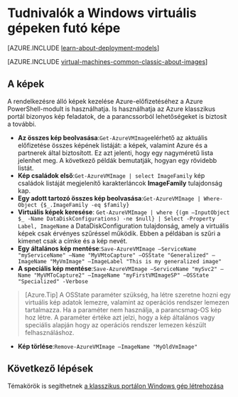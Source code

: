 <properties
    pageTitle="Tudnivalók a Windows virtuális gépeken futó képe |} Microsoft Azure"
    description="Tudjon meg többet a képek használata a Windows virtuális gépeken futó Azure-ban."
    services="virtual-machines-windows"
    documentationCenter=""
    authors="cynthn"
    manager="timlt"
    editor="tysonn"
    tags="azure-service-management"/>

<tags
    ms.service="virtual-machines-windows"
    ms.workload="infrastructure-services"
    ms.tgt_pltfrm="vm-windows"
    ms.devlang="na"
    ms.topic="article"
    ms.date="07/21/2016"
    ms.author="cynthn"/>

# <a name="about-images-for-windows-virtual-machines"></a>Tudnivalók a Windows virtuális gépeken futó képe

[AZURE.INCLUDE [learn-about-deployment-models](../../includes/learn-about-deployment-models-classic-include.md)]

[AZURE.INCLUDE [virtual-machines-common-classic-about-images](../../includes/virtual-machines-common-classic-about-images.md)]



## <a name="working-with-images"></a>A képek

A rendelkezésre álló képek kezelése Azure-előfizetéséhez a Azure PowerShell-modult is használhatja. Is használhatja az Azure klasszikus portál bizonyos kép feladatok, de a parancssorból lehetőségeket is biztosít a további.


-   **Az összes kép beolvasása**:`Get-AzureVMImage`elérhető az aktuális előfizetése összes képének listáját: a képek, valamint Azure és a partnerek által biztosított. Ez azt jelenti, hogy egy nagyméretű lista jelenhet meg. A következő példák bemutatják, hogyan egy rövidebb listát.
-   **Kép családok első**:`Get-AzureVMImage | select ImageFamily` kép családok listáját megjelenítő karakterláncok **ImageFamily** tulajdonság kap.
-   **Egy adott tartozó összes kép beolvasása**:`Get-AzureVMImage | Where-Object {$_.ImageFamily -eq $family}`
-   **Virtuális képek keresése**: `Get-AzureVMImage | where {(gm –InputObject $_ -Name DataDiskConfigurations) -ne $null} | Select -Property Label, ImageName` a DataDiskConfiguration tulajdonság, amely a virtuális képek csak érvényes szűréssel működik. Ebben a példában is szűri a kimenet csak a címke és a kép nevét.
-   **Egy általános kép mentése**:`Save-AzureVMImage –ServiceName "myServiceName" –Name "MyVMtoCapture" –OSState "Generalized" –ImageName "MyVmImage" –ImageLabel "This is my generalized image"`
-   **A speciális kép mentése**:`Save-AzureVMImage –ServiceName "mySvc2" –Name "MyVMToCapture2" –ImageName "myFirstVMImageSP" –OSState "Specialized" -Verbose`
>[Azure.Tip] A OSState paraméter szükség, ha létre szeretne hozni egy virtuális kép adatok lemezre, valamint az operációs rendszer lemezen tartalmazza. Ha a paraméter nem használja, a parancsmag-OS kép hoz létre. A paraméter értéke azt jelzi, hogy a kép általános vagy speciális alapján hogy az operációs rendszer lemezen készült felhasználáshoz.
-   **Kép törlése**:`Remove-AzureVMImage –ImageName "MyOldVmImage"`


## <a name="next-steps"></a>Következő lépések

Témakörök is segíthetnek [a klasszikus portálon Windows gép létrehozása](virtual-machines-windows-classic-tutorial.md)

